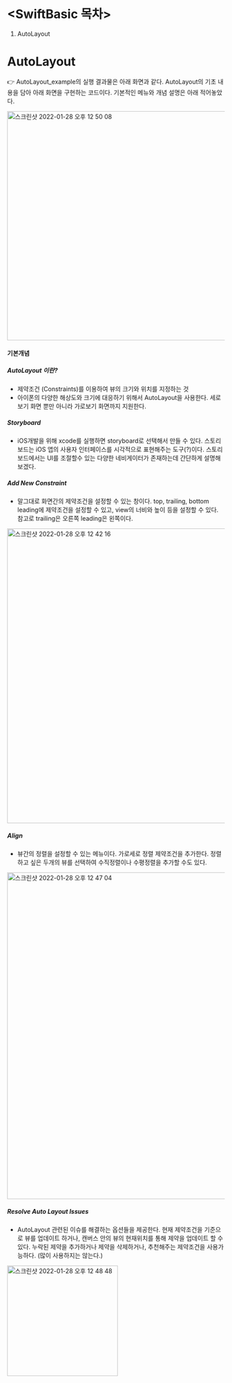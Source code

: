 # <SwiftBasic 목차>
1. AutoLayout


# AutoLayout
👉 AutoLayout_example의 실행 결과물은 아래 화면과 같다. AutoLayout의 기초 내용을 담아 아래 화면을 구현하는 코드이다. 기본적인 메뉴와 개념 설명은 아래 적어놓았다.

<img width="531" alt="스크린샷 2022-01-28 오후 12 50 08" src="https://user-images.githubusercontent.com/96969693/151484160-4f82c5b1-5753-4926-9547-3892c7b3e45f.png">


#### 기본개념
##### AutoLayout 이란?
* 제약조건 (Constraints)를 이용하여 뷰의 크기와 위치를 지정하는 것
* 아이폰의 다양한 해상도와 크기에 대응하기 위해서 AutoLayout을 사용한다. 세로보기 화면 뿐만 아니라 가로보기 화면까지 지원한다.

##### Storyboard
* iOS개발을 위해 xcode를 실행하면 storyboard로 선택해서 만들 수 있다. 스토리보드는 iOS 앱의 사용자 인터페이스를 시각적으로 표현해주는 도구(?)이다. 스토리보드에서는 UI를 조절할수 있는 다양한 네비게이터가 
존재하는데 간단하게 설명해보겠다.

##### Add New Constraint
* 말그대로 화면간의 제약조건을 설정할 수 있는 창이다. top, trailing, bottom leading에 제약조건을 설정할 수 있고, view의 너비와 높이 등을 설정할 수 있다. 참고로 trailing은 오른쪽 leading은 왼쪽이다.
<img width="683" alt="스크린샷 2022-01-28 오후 12 42 16" src="https://user-images.githubusercontent.com/96969693/151483700-749e2a66-afca-41b8-8b63-a730ad0bd7f2.png">

##### Align
* 뷰간의 정렬을 설정할 수 있는 메뉴이다. 가로세로 정렬 제약조건을 추가한다. 정렬하고 싶은 두개의 뷰를 선택하여 수직정렬이나 수평정렬을 추가할 수도 있다.
<img width="757" alt="스크린샷 2022-01-28 오후 12 47 04" src="https://user-images.githubusercontent.com/96969693/151483907-455e41a9-f1e8-444a-a28a-b6f9c9b22b0d.png">

##### Resolve Auto Layout Issues
* AutoLayout 관련된 이슈를 해결하는 옵션들을 제공한다. 현재 제약조건을 기준으로 뷰를 업데이트 하거나, 캔버스 안의 뷰의 현재위치를 통해 제약을 업데이트 할 수있다. 누락된 제약을 추가하거나 제약을 삭제하거나, 추천해주는 제약조건을 사용가능하다. (많이 사용하지는 않는다.)
<img width="256" alt="스크린샷 2022-01-28 오후 12 48 48" src="https://user-images.githubusercontent.com/96969693/151484052-d0216b1c-eb20-4dbd-80eb-120f467a8487.png">

